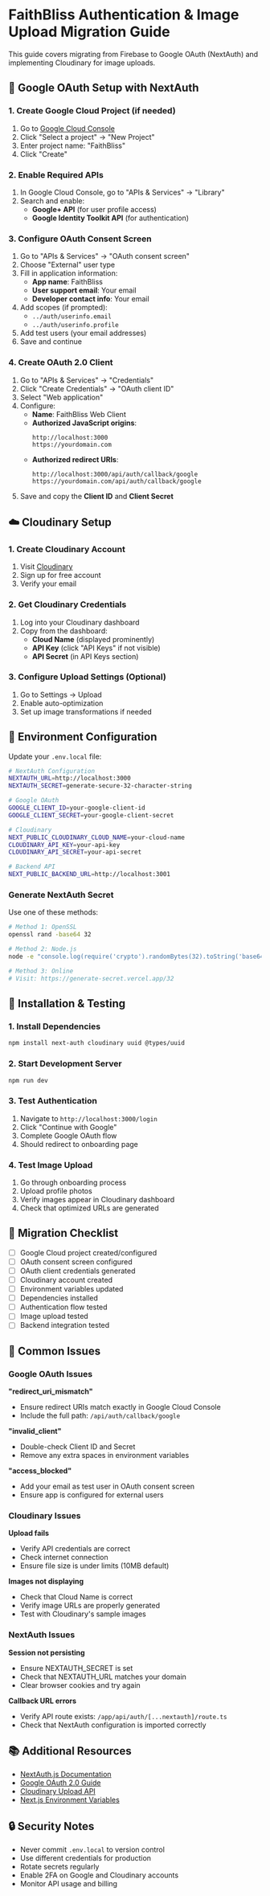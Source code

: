 # FaithBliss Authentication & Image Upload Migration Guide

This guide covers migrating from Firebase to Google OAuth (NextAuth) and implementing Cloudinary for image uploads.

## 🔧 Google OAuth Setup with NextAuth

### 1. Create Google Cloud Project (if needed)

1. Go to [Google Cloud Console](https://console.cloud.google.com/)
2. Click "Select a project" → "New Project"
3. Enter project name: "FaithBliss"
4. Click "Create"

### 2. Enable Required APIs

1. In Google Cloud Console, go to "APIs & Services" → "Library"
2. Search and enable:
   - **Google+ API** (for user profile access)
   - **Google Identity Toolkit API** (for authentication)

### 3. Configure OAuth Consent Screen

1. Go to "APIs & Services" → "OAuth consent screen"
2. Choose "External" user type
3. Fill in application information:
   - **App name**: FaithBliss
   - **User support email**: Your email
   - **Developer contact info**: Your email
4. Add scopes (if prompted):
   - `../auth/userinfo.email`
   - `../auth/userinfo.profile`
5. Add test users (your email addresses)
6. Save and continue

### 4. Create OAuth 2.0 Client

1. Go to "APIs & Services" → "Credentials"
2. Click "Create Credentials" → "OAuth client ID"
3. Select "Web application"
4. Configure:
   - **Name**: FaithBliss Web Client
   - **Authorized JavaScript origins**:
     ```
     http://localhost:3000
     https://yourdomain.com
     ```
   - **Authorized redirect URIs**:
     ```
     http://localhost:3000/api/auth/callback/google
     https://yourdomain.com/api/auth/callback/google
     ```
5. Save and copy the **Client ID** and **Client Secret**

## ☁️ Cloudinary Setup

### 1. Create Cloudinary Account

1. Visit [Cloudinary](https://cloudinary.com/users/register/free)
2. Sign up for free account
3. Verify your email

### 2. Get Cloudinary Credentials

1. Log into your Cloudinary dashboard
2. Copy from the dashboard:
   - **Cloud Name** (displayed prominently)
   - **API Key** (click "API Keys" if not visible)
   - **API Secret** (in API Keys section)

### 3. Configure Upload Settings (Optional)

1. Go to Settings → Upload
2. Enable auto-optimization
3. Set up image transformations if needed

## 📝 Environment Configuration

Update your `.env.local` file:

```bash
# NextAuth Configuration
NEXTAUTH_URL=http://localhost:3000
NEXTAUTH_SECRET=generate-secure-32-character-string

# Google OAuth
GOOGLE_CLIENT_ID=your-google-client-id
GOOGLE_CLIENT_SECRET=your-google-client-secret

# Cloudinary
NEXT_PUBLIC_CLOUDINARY_CLOUD_NAME=your-cloud-name
CLOUDINARY_API_KEY=your-api-key
CLOUDINARY_API_SECRET=your-api-secret

# Backend API
NEXT_PUBLIC_BACKEND_URL=http://localhost:3001
```

### Generate NextAuth Secret

Use one of these methods:

```bash
# Method 1: OpenSSL
openssl rand -base64 32

# Method 2: Node.js
node -e "console.log(require('crypto').randomBytes(32).toString('base64'))"

# Method 3: Online
# Visit: https://generate-secret.vercel.app/32
```

## 🚀 Installation & Testing

### 1. Install Dependencies

```bash
npm install next-auth cloudinary uuid @types/uuid
```

### 2. Start Development Server

```bash
npm run dev
```

### 3. Test Authentication

1. Navigate to `http://localhost:3000/login`
2. Click "Continue with Google"
3. Complete Google OAuth flow
4. Should redirect to onboarding page

### 4. Test Image Upload

1. Go through onboarding process
2. Upload profile photos
3. Verify images appear in Cloudinary dashboard
4. Check that optimized URLs are generated

## 🔄 Migration Checklist

- [ ] Google Cloud project created/configured
- [ ] OAuth consent screen configured  
- [ ] OAuth client credentials generated
- [ ] Cloudinary account created
- [ ] Environment variables updated
- [ ] Dependencies installed
- [ ] Authentication flow tested
- [ ] Image upload tested
- [ ] Backend integration tested

## 🐛 Common Issues

### Google OAuth Issues

**"redirect_uri_mismatch"**
- Ensure redirect URIs match exactly in Google Cloud Console
- Include the full path: `/api/auth/callback/google`

**"invalid_client"**  
- Double-check Client ID and Secret
- Remove any extra spaces in environment variables

**"access_blocked"**
- Add your email as test user in OAuth consent screen
- Ensure app is configured for external users

### Cloudinary Issues

**Upload fails**
- Verify API credentials are correct
- Check internet connection
- Ensure file size is under limits (10MB default)

**Images not displaying**
- Check that Cloud Name is correct
- Verify image URLs are properly generated
- Test with Cloudinary's sample images

### NextAuth Issues

**Session not persisting**
- Ensure NEXTAUTH_SECRET is set
- Check that NEXTAUTH_URL matches your domain
- Clear browser cookies and try again

**Callback URL errors**
- Verify API route exists: `/app/api/auth/[...nextauth]/route.ts`
- Check that NextAuth configuration is imported correctly

## 📚 Additional Resources

- [NextAuth.js Documentation](https://next-auth.js.org/getting-started/introduction)
- [Google OAuth 2.0 Guide](https://developers.google.com/identity/protocols/oauth2)
- [Cloudinary Upload API](https://cloudinary.com/documentation/image_upload_api_reference)
- [Next.js Environment Variables](https://nextjs.org/docs/basic-features/environment-variables)

## 🔒 Security Notes

- Never commit `.env.local` to version control
- Use different credentials for production
- Rotate secrets regularly
- Enable 2FA on Google and Cloudinary accounts
- Monitor API usage and billing